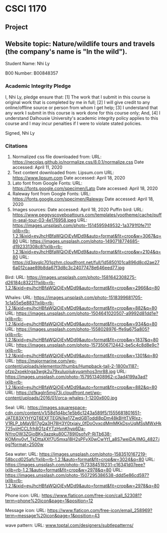 # CSCI 1170
## Project
## Website topic: Nature/wildlife tours and travels (the company's name is "In the wild").


Student Name: Nhi Ly

B00 Number: B00848357


### Academic Integrity Pledge
I, Nhi Ly, pledge ensure that:
[1] The work that I submit in this course is original work that is completed by me in full;
[2] I will give credit to any online/offline source or person from whom I get help;
[3] I understand that any work I submit in this course is work done for this course only;
And,
[4] I understand Dalhousie University's academic integrity policy applies to this course and I may incur penalties if I were to violate stated policies.

Signed,
Nhi Ly

### Citations
1. Normalized css file downloaded from:
URL:  https://necolas.github.io/normalize.css/8.0.1/normalize.css
Date accessed: April 11, 2020
2. Text content downloaded from:
Lipsum.com
URL: https://www.lipsum.com
Date accessed: April 18, 2020
3. Lato font from Google Fonts:
URL: https://fonts.google.com/specimen/Lato
Date accessed: April 18, 2020
4. Raleway font from Google Fonts:
URL: https://fonts.google.com/specimen/Raleway
Date accessed: April 18, 2020
5. Images sources:
Date accessed: April 18, 2020
Puffin bird:
URL: https://www.peggyscoveboattours.com/templates/yootheme/cache/puffin-seal-tour-03-4e176958.jpeg
URL: https://images.unsplash.com/photo-1514595949532-1a3791f0fe71?ixlib=rb-1.2.1&ixid=eyJhcHBfaWQiOjEyMDd9&auto=format&fit=crop&w=3067&q=80
URL: https://images.unsplash.com/photo-1490718774685-d192331308c8?ixlib=rb-1.2.1&ixid=eyJhcHBfaWQiOjEyMDd9&auto=format&fit=crop&w=2104&q=80
URL: https://d3qvqlc701gzhm.cloudfront.net/full/1d5850101ca896d8cd2ae276a012caae89b8da67f3d8c3c24077478e646eed77.jpg

Bird:
URL: https://images.unsplash.com/photo-1581642308275-d26184c83221?ixlib=rb-1.2.1&ixid=eyJhcHBfaWQiOjEyMDd9&auto=format&fit=crop&w=2966&q=80

Whales:
URL: https://images.unsplash.com/photo-1518399681705-1c1a55e5e883?ixlib=rb-1.2.1&ixid=eyJhcHBfaWQiOjEyMDd9&auto=format&fit=crop&w=882&q=80
URL: https://images.unsplash.com/photo-1504641020507-a9992d81dd1e?ixlib=rb-1.2.1&ixid=eyJhcHBfaWQiOjEyMDd9&auto=format&fit=crop&w=934&q=80
URL: https://images.unsplash.com/photo-1558028976-ffe9a675a805?ixlib=rb-1.2.1&ixid=eyJhcHBfaWQiOjEyMDd9&auto=format&fit=crop&w=1837&q=80
URL: https://images.unsplash.com/photo-1573506712442-be5c4c8d8e9c?ixlib=rb-1.2.1&ixid=eyJhcHBfaWQiOjEyMDd9&auto=format&fit=crop&w=1301&q=80
URL: https://majormarine.com/wp-content/uploads/elementor/thumbs/Humpback-tail-2-1800x1187-ofzp2xoeklnga3wgk2u79xuluoijukyuqmhos3mr88.jpg
URL: https://images.unsplash.com/photo-1579513408962-c3ad4199a3ad?ixlib=rb-1.2.1&ixid=eyJhcHBfaWQiOjEyMDd9&auto=format&fit=crop&w=882&q=80
URL: https://d1kagln5mg73j.cloudfront.net/wp-content/uploads/2016/01/orca-whales-1-1200x600.jpg

Seal:
URL: https://images.squarespace-cdn.com/content/v1/58d1d4bc1e5b6c1243a589f5/1555681801651-JATE83XYHYQT6EXFTEGN/ke17ZwdGBToddI8pDm48kBHtTVRIxz-V1RLP_bMaVB17gQa3H78H3Y0txjaiv_0fDoOvxcdMmMKkDsyUqMSsMWxHk725yiiHCCLfrh8O1z4YTzHvnKhyp6Da-NYroOW3ZGjoBKy3azqku80C789l0sofvP-RiTb638-KOMjny0vf_TkDttaXXf7U5mxa18H2sPFvX0wCwYt1_a8S7weiDA/IMG_4827.jpg?format=2500w

Sea water:
URL: https://images.unsplash.com/photo-1583510167219-58bccd025afc?ixlib=rb-1.2.1&auto=format&fit=crop&w=3024&q=80
URL: https://images.unsplash.com/photo-1573384519231-c16341d07eee?ixlib=rb-1.2.1&auto=format&fit=crop&w=2978&q=80
URL: https://images.unsplash.com/photo-1507295386538-ddd5e86cd597?ixlib=rb-1.2.1&ixid=eyJhcHBfaWQiOjEyMDd9&auto=format&fit=crop&w=2978&q=80

Phone icon:
URL: https://www.flaticon.com/free-icon/call_523081?term=phone%20icon&page=1&position=12

Message icon:
URL: https://www.flaticon.com/free-icon/email_258969?term=message%20icon&page=1&position=43

wave pattern:
URL: www.toptal.com/designers/subtlepatterns/ 








